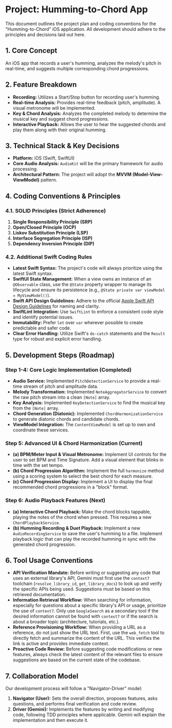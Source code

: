# Project: Humming-to-Chord App

This document outlines the project plan and coding conventions for the "Humming-to-Chord" iOS application. All development should adhere to the principles and decisions laid out here.

## 1. Core Concept

An iOS app that records a user's humming, analyzes the melody's pitch in real-time, and suggests multiple corresponding chord progressions.

## 2. Feature Breakdown

- **Recording:** Utilizes a Start/Stop button for recording user's humming.
- **Real-time Analysis:** Provides real-time feedback (pitch, amplitude). A visual metronome will be implemented.
- **Key & Chord Analysis:** Analyzes the completed melody to determine the musical key and suggest chord progressions.
- **Interactive Playback:** Allows the user to hear the suggested chords and play them along with their original humming.

## 3. Technical Stack & Key Decisions

- **Platform:** iOS (Swift, SwiftUI)
- **Core Audio Analysis:** `AudioKit` will be the primary framework for audio processing.
- **Architectural Pattern:** The project will adopt the **MVVM (Model-View-ViewModel)** pattern.

## 4. Coding Conventions & Principles

### 4.1. SOLID Principles (Strict Adherence)
1.  **Single Responsibility Principle (SRP)**
2.  **Open/Closed Principle (OCP)**
3.  **Liskov Substitution Principle (LSP)**
4.  **Interface Segregation Principle (ISP)**
5.  **Dependency Inversion Principle (DIP)**

### 4.2. Additional Swift Coding Rules
- **Latest Swift Syntax:** The project's code will always prioritize using the latest Swift syntax.
- **SwiftUI State Management:** When a view owns an instance of an `@Observable` class, use the `@State` property wrapper to manage its lifecycle and ensure its persistence (e.g., `@State private var viewModel = MyViewModel()`).
- **Swift API Design Guidelines:** Adhere to the official [Apple Swift API Design Guidelines](https://www.swift.org/documentation/api-design-guidelines/) for naming and clarity.
- **SwiftLint Integration:** Use `SwiftLint` to enforce a consistent code style and identify potential issues.
- **Immutability:** Prefer `let` over `var` wherever possible to create predictable and safer code.
- **Clear Error Handling:** Utilize Swift's `do-catch` statements and the `Result` type for robust and explicit error handling.

## 5. Development Steps (Roadmap)

### Step 1-4: Core Logic Implementation (Completed)
- **Audio Service:** Implemented `PitchDetectionService` to provide a real-time stream of pitch and amplitude data.
- **Melody Transformation:** Implemented `NoteAggregatorService` to convert the raw pitch stream into a clean `[Note]` array.
- **Key Analysis:** Implemented `KeyDetectionService` to find the musical key from the `[Note]` array.
- **Chord Generation (Diatonic):** Implemented `ChordHarmonizationService` to generate diatonic chords and candidate chords.
- **ViewModel Integration:** The `ContentViewModel` is set up to own and coordinate these services.

### Step 5: Advanced UI & Chord Harmonization (Current)
- **(a) BPM/Meter Input & Visual Metronome:** Implement UI controls for the user to set BPM and Time Signature. Add a visual element that blinks in time with the set tempo.
- **(b) Chord Progression Algorithm:** Implement the full `harmonize` method using a scoring system to select the best chord for each measure.
- **(c) Chord Progression Display:** Implement a UI to display the final recommended chord progressions in a "block" format.

### Step 6: Audio Playback Features (Next)
- **(a) Interactive Chord Playback:** Make the chord blocks tappable, playing the notes of the chord when pressed. This requires a new `ChordPlaybackService`.
- **(b) Humming Recording & Duet Playback:** Implement a new `AudioRecordingService` to save the user's humming to a file. Implement playback logic that can play the recorded humming in sync with the generated chord progression.

## 6. Tool Usage Conventions

- **API Verification Mandate:** Before writing or suggesting any code that uses an external library's API, Gemini must first use the `context7` toolchain (`resolve_library_id`, `get_library_docs`) to look up and verify the specific APIs being used. Suggestions must be based on this retrieved documentation.
- **Information Retrieval Workflow:** When searching for information, especially for questions about a specific library's API or usage, prioritize the use of `context7`. Only use `GoogleSearch` as a secondary tool if the desired information cannot be found with `context7` or if the search is about a broader topic (architecture, tutorials, etc.).
- **Reference Provisioning Workflow:** When providing a URL as a reference, do not just show the URL text. First, use the `web_fetch` tool to directly fetch and summarize the content of the URL. This verifies the link is active and provides immediate context.
- **Proactive Code Review:** Before suggesting code modifications or new features, always check the latest content of the relevant files to ensure suggestions are based on the current state of the codebase.

## 7. Collaboration Model

Our development process will follow a "Navigator-Driver" model:

1.  **Navigator (User):** Sets the overall direction, proposes features, asks questions, and performs final verification and code review.
2.  **Driver (Gemini):** Implements the features by writing and modifying code, following TDD principles where applicable. Gemini will explain the implementation and then execute it.
